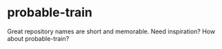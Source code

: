 # probable-train
Great repository names are short and memorable. Need inspiration? How about probable-train?
